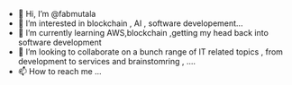 - 👋 Hi, I’m @fabmutala
- 👀 I’m interested in blockchain , AI , software developement...
- 🌱 I’m currently learning AWS,blockchain ,getting my head back into software development
- 💞️ I’m looking to collaborate on a bunch range of IT related topics , from development to services and brainstomring , ....
- 📫 How to reach me ...

<!---
fabmutala/fabmutala is a ✨ special ✨ repository because its `README.md` (this file) appears on your GitHub profile.
You can click the Preview link to take a look at your changes.
--->
